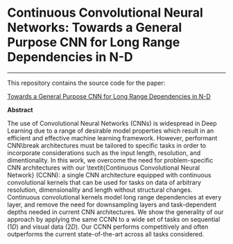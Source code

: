 # Continuous Convolutional Neural Networks: Towards a General Purpose CNN for Long Range Dependencies in N-D
___
This repository contains the source code for the paper:

[Towards a General Purpose CNN for Long Range Dependencies in N-D]() 

**Abstract**

The use of Convolutional Neural Networks (CNNs) is widespread in Deep Learning due to a range of desirable model properties which result in an efficient and effective machine learning framework. However, performant CNN\break architectures must be tailored to specific tasks in order to incorporate considerations such as the input length, resolution, and dimentionality. In this work, we overcome the need for problem-specific CNN architectures with our \textit{Continuous Convolutional Neural Network} (CCNN): a single CNN architecture equipped with continuous convolutional kernels that can be used for tasks on data of arbitrary resolution, dimensionality and length without structural changes. Continuous convolutional kernels model long range dependencies at every layer, and remove the need for downsampling layers and task-dependent depths needed in current CNN architectures. We show the generality of our approach by applying the same CCNN to a wide set of tasks on sequential ($1D$) and visual data ($2D$). Our CCNN performs competitively and often outperforms the current state-of-the-art across all tasks considered.

